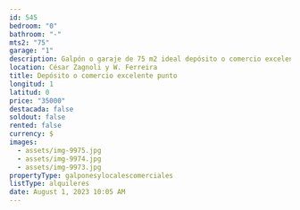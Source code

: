 ```yaml
---
id: 545
bedroom: "0"
bathroom: "-"
mts2: "75"
garage: "1"
description: Galpón o garaje de 75 m2 ideal depósito o comercio excelente punto.
location: César Zagnoli y W. Ferreira
title: Depósito o comercio excelente punto
longitud: 1
latitud: 0
price: "35000"
destacada: false
soldout: false
rented: false
currency: $
images:
  - assets/img-9975.jpg
  - assets/img-9974.jpg
  - assets/img-9973.jpg
propertyType: galponesylocalescomerciales
listType: alquileres
date: August 1, 2023 10:05 AM
---
```

